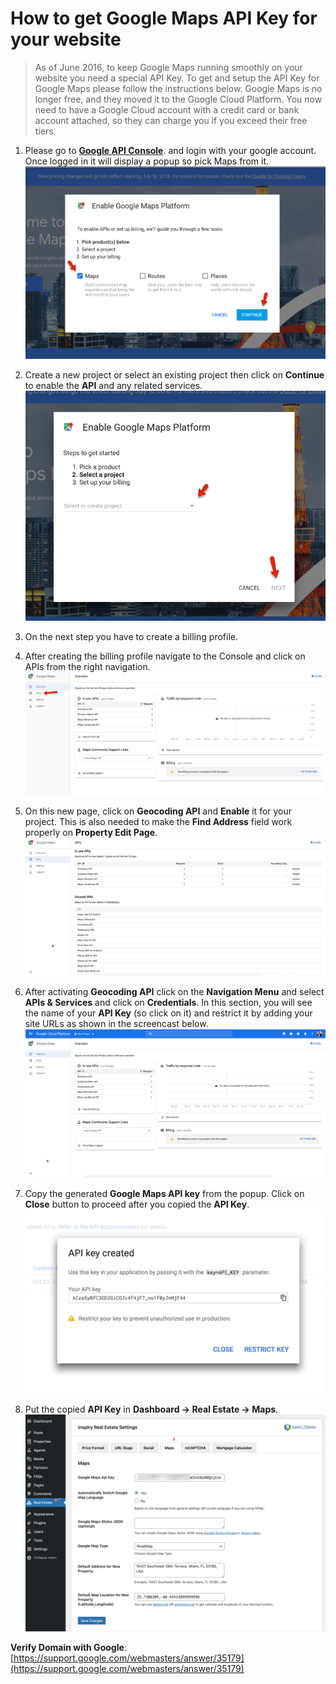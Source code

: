 # How to get Google Maps API Key for your website

> As of June 2016, to keep Google Maps running smoothly on your website you need a special API Key. To get and setup the API Key for Google Maps please follow the instructions below. Google Maps is no longer free, and they moved it to the Google Cloud Platform. You now need to have a Google Cloud account with a credit card or bank account attached, so they can charge you if you exceed their free tiers.

1. Please go to [**Google API Console**](https://cloud.google.com/maps-platform/#get-started). and login with your google account. Once logged in it will display a popup so pick Maps from it.
![Google Maps Setup](images/google-maps/pick-maps-popup.png)

2. Create a new project or select an existing project then click on **Continue** to enable the **API** and any related services.
![Real Places Documentation](images/google-maps/create-or-existing.png)

3. On the next step you have to create a billing profile.

3. After creating the billing profile navigate to the Console and click on APIs from the right navigation.
![Real Places Documentation](images/google-maps/google-maps-apis.png)

4. On this new page, click on **Geocoding API** and **Enable** it for your project. This is also needed to make the **Find Address** field work properly on **Property Edit Page**. 
![Real Places Documentation](images/google-maps/enable-geocoding-api.gif)

5. After activating **Geocoding API** click on the **Navigation Menu** and select **APIs & Services** and click on **Credentials**. In this section, you will see the name of your **API Key** (so click on it) and restrict it by adding your site URLs as shown in the screencast below.
![Real Places Documentation](images/google-maps/apis-and-services-http-referrers.gif)

6. Copy the generated **Google Maps API key** from the popup. Click on **Close** button to proceed after you copied the **API Key**. 
![Real Places Documentation](images/google-maps/api-key.png)

7. Put the copied **API Key** in **Dashboard → Real Estate → Maps**. 
![Real Places Documentation](images/google-maps/1.png)

**Verify Domain with Google**: [https://support.google.com/webmasters/answer/35179](https://support.google.com/webmasters/answer/35179)